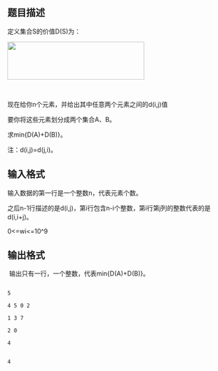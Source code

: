 ## 题目描述

<p>定义集合S的价值D(S)为：</p> 
<p><img src="https://s2.loli.net/2023/08/15/GUePEgIczm4Hot7.png" width="307" height="85" alt=""></p> 
<div>
  
</div> 
<div> 
 <div>
  现在给你n个元素，并给出其中任意两个元素之间的d(i,j)值
 </div> 
 <div>
  要你将这些元素划分成两个集合A、B。
 </div> 
 <div>
  求min{D(A)+D(B)}。
 </div> 
 <div>
  注：d(i,j)=d(j,i)。
 </div> 
</div>

## 输入格式

<div>
 输入数据的第一行是一个整数n，代表元素个数。
</div> 
<div>
 之后n-1行描述的是d(i,j)，第i行包含n-i个整数，第i行第j列的整数代表的是d(i,i+j)。
</div> 
<div>
 0<=wi<=10^9
</div> 
<div></div> 
<div></div>

## 输出格式

<p> 输出只有一行，一个整数，代表min{D(A)+D(B)}。</p> 
<div></div>

```input1
5
4 5 0 2
1 3 7
2 0
4
```
```output1
4
```
